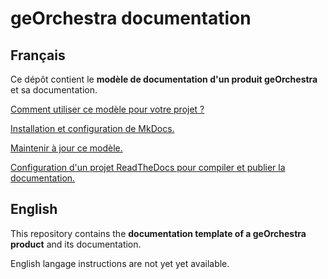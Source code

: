 # geOrchestra documentation

## Français

Ce dépôt contient le **modèle de documentation d'un produit geOrchestra** et sa documentation.

[Comment utiliser ce modèle pour votre projet ?](utiliser.md)

[Installation et configuration de MkDocs.](installer.md)

[Maintenir à jour ce modèle.](maintenir.md)

[Configuration d'un projet ReadTheDocs pour compiler et publier la documentation.](readthedocs.md)


## English

This repository contains the **documentation template of a geOrchestra product** and its documentation.

English langage instructions are not yet yet available. 



